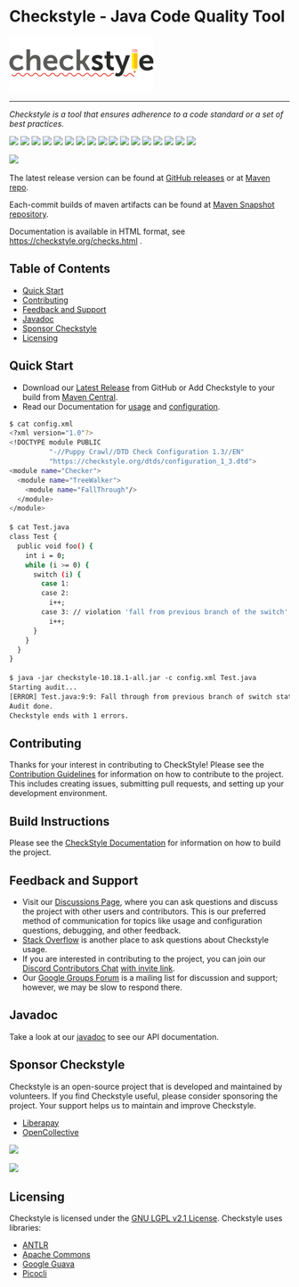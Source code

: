 # Checkstyle - Java Code Quality Tool

![](https://raw.githubusercontent.com/checkstyle/resources/master/img/checkstyle-logos/checkstyle-logo-260x99.png)

--------------------------

*Checkstyle is a tool that ensures adherence to a code standard or a set of best practices.*

[![][travis img]][travis]
[![][appveyor img]][appveyor]
[![][circleci img]][circleci]
[![][cirrusci img]][cirrusci]
[![][coverage img]][coverage]
[![][snyk img]][snyk]
[![][semaphoreci img]][semaphoreci]
[![][azure img]][azure]
[![][error prone img]][error prone]
[![][pitest img]][pitest]
[![][checker framework img]][checker framework]
[![][dependabot img]][dependabot]
[![][sonar img]][sonar]
[![][release notes/version img]][release notes/version]
[![][closed issues img]][closed issues]
[![][link check img]][link check]
[![][milestone img]][milestone]

[![][mavenbadge img]][mavenbadge]

The latest release version can be found at
[GitHub releases](https://github.com/checkstyle/checkstyle/releases/)
or at [Maven repo](https://repo1.maven.org/maven2/com/puppycrawl/tools/checkstyle/).

Each-commit builds of maven artifacts can be found at
[Maven Snapshot repository](https://oss.sonatype.org/content/repositories/snapshots/com/puppycrawl/tools/checkstyle/).

Documentation is available in HTML format, see https://checkstyle.org/checks.html .

## Table of Contents

- [Quick Start](#quick-start)
- [Contributing](#contributing)
- [Feedback and Support](#feedback-and-support)
- [Javadoc](#javadoc)
- [Sponsor Checkstyle](#sponsor-checkstyle)
- [Licensing](#licensing)

## Quick Start

- Download our [Latest Release](https://github.com/checkstyle/checkstyle/releases/) from GitHub
  or Add Checkstyle to your build from [Maven Central](https://mvnrepository.com/artifact/com.puppycrawl.tools/checkstyle).
- Read our Documentation for [usage](https://checkstyle.org/cmdline.html)
  and [configuration](https://checkstyle.org/config.html).

```bash
$ cat config.xml
<?xml version="1.0"?>
<!DOCTYPE module PUBLIC
          "-//Puppy Crawl//DTD Check Configuration 1.3//EN"
          "https://checkstyle.org/dtds/configuration_1_3.dtd">
<module name="Checker">
  <module name="TreeWalker">
    <module name="FallThrough"/>
  </module>
</module>

$ cat Test.java
class Test {
  public void foo() {
    int i = 0;
    while (i >= 0) {
      switch (i) {
        case 1:
        case 2:
          i++;
        case 3: // violation 'fall from previous branch of the switch'
          i++;
      }
    }
  }
}

$ java -jar checkstyle-10.18.1-all.jar -c config.xml Test.java
Starting audit...
[ERROR] Test.java:9:9: Fall through from previous branch of switch statement [FallThrough]
Audit done.
Checkstyle ends with 1 errors.
```

## Contributing

Thanks for your interest in contributing to CheckStyle! Please see the
[Contribution Guidelines](https://github.com/checkstyle/checkstyle/blob/master/.github/CONTRIBUTING.md)
for information on how to contribute to the project. This includes creating issues, submitting pull
requests, and setting up your development environment.

## Build Instructions

Please see the [CheckStyle Documentation](https://checkstyle.org/contributing.html#Build) for
information on how to build the project.

## Feedback and Support

- Visit our [Discussions Page](https://github.com/checkstyle/checkstyle/discussions), where you
  can ask questions and discuss the project with other users and contributors. This is our
  preferred method of communication for topics
  like usage and configuration questions, debugging, and other feedback.
- [Stack Overflow](https://stackoverflow.com/questions/tagged/checkstyle) is another place to
  ask questions about Checkstyle usage.
- If you are interested in contributing to the project, you can join our
  [Discord Contributors Chat](https://discord.com/channels/845645228467159061/1216455699488313554)
  [with invite link](https://discord.gg/FsUsYC2ura).
- Our [Google Groups Forum](https://groups.google.com/forum/?hl=en#!forum/checkstyle) is a
  mailing list for discussion and support; however, we may be slow to respond there.

## Javadoc

Take a look at our [javadoc](https://checkstyle.org/apidocs/index.html) to see
our API documentation.

## Sponsor Checkstyle

Checkstyle is an open-source project that is developed and maintained by volunteers. If you
find Checkstyle useful, please consider sponsoring the project. Your support helps us to
maintain and improve Checkstyle.

- [Liberapay](https://liberapay.com/checkstyle/)
- [OpenCollective](https://opencollective.com/checkstyle/)

[![][backers.opencollective img]][backers.opencollective]

[![][sponsors.opencollective img]][sponsors.opencollective]

## Licensing

Checkstyle is licensed under the [GNU LGPL v2.1 License](LICENSE).
Checkstyle uses libraries:

- [ANTLR](https://www.antlr.org/)
- [Apache Commons](https://commons.apache.org/)
- [Google Guava](https://github.com/google/guava/)
- [Picocli](https://github.com/remkop/picocli/)

[travis]:https://travis-ci.com/github/checkstyle/checkstyle/builds
[travis img]:https://api.travis-ci.com/checkstyle/checkstyle.svg

[appveyor]:https://ci.appveyor.com/project/checkstyle/checkstyle/history
[appveyor img]:https://ci.appveyor.com/api/projects/status/rw6bw3dl9kph6ucc?svg=true

[sonar]:https://sonarcloud.io/dashboard?id=org.checkstyle%3Acheckstyle
[sonar img]:https://sonarcloud.io/api/project_badges/measure?project=org.checkstyle%3Acheckstyle&metric=sqale_index

[coverage]:https://codecov.io/github/checkstyle/checkstyle?branch=master
[coverage img]:https://codecov.io/github/checkstyle/checkstyle/coverage.svg?branch=master

[mavenbadge]:https://search.maven.org/search?q=g:%22com.puppycrawl.tools%22%20AND%20a:%22checkstyle%22
[mavenbadge img]:https://img.shields.io/maven-central/v/com.puppycrawl.tools/checkstyle.svg?label=Maven%20Central

[stackoverflow]:https://stackoverflow.com/questions/tagged/checkstyle
[stackoverflow img]:https://img.shields.io/badge/stackoverflow-CHECKSTYLE-blue.svg

[teamcity]:https://teamcity.jetbrains.com/viewType.html?buildTypeId=Checkstyle_IdeaInspectionsMaster
[teamcity img]:https://teamcity.jetbrains.com/app/rest/builds/buildType:(id:Checkstyle_IdeaInspectionsMaster)/statusIcon

[circleci]: https://circleci.com/gh/checkstyle/checkstyle/tree/master
[circleci img]: https://circleci.com/gh/checkstyle/checkstyle/tree/master.svg?style=svg

[cirrusci]: https://cirrus-ci.com/github/checkstyle/checkstyle
[cirrusci img]: https://api.cirrus-ci.com/github/checkstyle/checkstyle.svg?branch=master

[snyk]: https://snyk.io/test/github/checkstyle/checkstyle?targetFile=pom.xml
[snyk img]: https://snyk.io/test/github/checkstyle/checkstyle/badge.svg

[semaphoreci]: https://checkstyle.semaphoreci.com/projects/checkstyle
[semaphoreci img]: https://checkstyle.semaphoreci.com/badges/checkstyle/branches/master.svg?style=shields

[azure]:https://dev.azure.com/romanivanovjr/romanivanovjr/_build/latest?definitionId=1&branchName=master
[azure img]:https://dev.azure.com/romanivanovjr/romanivanovjr/_apis/build/status/checkstyle.checkstyle?branchName=master

[backers.opencollective]:https://opencollective.com/checkstyle/
[backers.opencollective img]:https://opencollective.com/checkstyle/backers/badge.svg

[sponsors.opencollective]:https://opencollective.com/checkstyle/
[sponsors.opencollective img]:https://opencollective.com/checkstyle/sponsors/badge.svg

[dependabot]:https://dependabot.com
[dependabot img]:https://api.dependabot.com/badges/status?host=github&repo=checkstyle/checkstyle

[closed issues]:https://github.com/checkstyle/checkstyle/actions/workflows/no-old-refs.yml
[closed issues img]:https://github.com/checkstyle/checkstyle/actions/workflows/no-old-refs.yml/badge.svg

[release notes/version]:https://github.com/checkstyle/checkstyle/actions/workflows/releasenotes-gen.yml
[release notes/version img]:https://github.com/checkstyle/checkstyle/actions/workflows/releasenotes-gen.yml/badge.svg

[link check]:https://github.com/checkstyle/checkstyle/actions/workflows/run-link-check.yml
[link check img]:https://github.com/checkstyle/checkstyle/actions/workflows/run-link-check.yml/badge.svg

[error prone]:https://github.com/checkstyle/checkstyle/actions/workflows/error-prone.yml
[error prone img]:https://github.com/checkstyle/checkstyle/actions/workflows/error-prone.yml/badge.svg

[pitest]:https://github.com/checkstyle/checkstyle/actions/workflows/pitest.yml
[pitest img]:https://github.com/checkstyle/checkstyle/actions/workflows/pitest.yml/badge.svg

[checker framework]:https://github.com/checkstyle/checkstyle/actions/workflows/checker-framework.yml
[checker framework img]:https://github.com/checkstyle/checkstyle/actions/workflows/checker-framework.yml/badge.svg

[milestone]:https://github.com/checkstyle/checkstyle/actions/workflows/set-milestone-on-referenced-issue.yml
[milestone img]:https://github.com/checkstyle/checkstyle/actions/workflows/set-milestone-on-referenced-issue.yml/badge.svg
